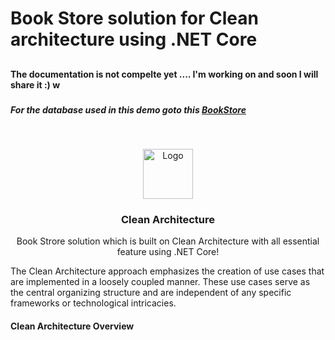 # Book Store solution for Clean architecture using .NET Core

## <h4> The documentation is not compelte yet .... I'm working on and soon I will share it :) w</h4>

### <h5>For the database used in this demo goto this <a href="https://www.databasestar.com/sample-bookstore-database/)"> BookStore </a></h5>

<br />
<p align="center">
  <a href="#">
    <img src="img/logo.png" alt="Logo" width="80" height="80">
  </a>

  <h3 align="center">Clean Architecture</h3>

  <p align="center">
    Book Strore solution which is built on Clean Architecture with all essential feature using .NET Core!
    <br />

  <p align="left">
    The Clean Architecture approach emphasizes the creation of use cases that are implemented in a loosely coupled manner. 
    These use cases serve as the central organizing structure and are independent of any specific frameworks or 
    technological intricacies.
    <br />
  
  <h4 align="left"> Clean Architecture Overview </h4>
   
  <p align="left>
    In Clean Architecture, the Core of the system revolves around the Domain and Application layers. The Business Logic is 
    situated in these two layers, each containing a different type of business logic. These layers are considered to be 
    the essential components, and the Business layers must not rely on the Presentation and Infrastructure layers. 
    To avoid Business Logic depending on data access or other infrastructure concerns, this dependency is inverted,
    with the Application layer being the basis for infrastructure and implementation details. 
    To accomplish this, abstractions or interfaces are defined in the Application layer, 
    which are subsequently executed by types that are defined in the Infrastructure layer. 
    This architecture is frequently visualized by utilizing a series of concentric circles,
    akin to an onion architecture.
  
   


